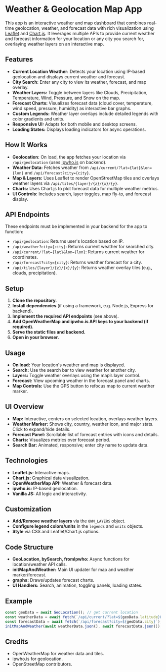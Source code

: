 # Weather & Geolocation Map App

This app is an interactive weather and map dashboard that combines real-time geolocation, weather, and forecast data with rich visualization using [Leaflet](https://leafletjs.com/) and [Chart.js](https://www.chartjs.org/). It leverages multiple APIs to provide current weather and forecast information for your location or any city you search for, overlaying weather layers on an interactive map.

## Features

- **Current Location Weather:** Detects your location using IP-based geolocation and displays current weather and forecast.
- **City Search:** Enter any city to view its weather, forecast, and map overlay.
- **Weather Layers:** Toggle between layers like Clouds, Precipitation, Temperature, Wind, Pressure, and Snow on the map.
- **Forecast Charts:** Visualizes forecast data (cloud cover, temperature, wind speed, pressure, humidity) as interactive bar graphs.
- **Custom Legends:** Weather layer overlays include detailed legends with color gradients and units.
- **Responsive UI:** Adapts for both mobile and desktop screens.
- **Loading States:** Displays loading indicators for async operations.

## How It Works

- **Geolocation:** On load, the app fetches your location via `/api/geolocation` (uses [ipwho.is](https://ipwhois.io/) on backend).
- **Weather Data:** Fetches weather from `/api/current/?lat={lat}&lon={lon}` and `/api/forecast?city={city}`.
- **Map & Layers:** Uses Leaflet to render OpenStreetMap tiles and overlays weather layers via `/api/tiles/{layer}/{z}/{x}/{y}`.
- **Charts:** Uses Chart.js to plot forecast data for multiple weather metrics.
- **UI Controls:** Includes search, layer toggles, map fly-to, and forecast display.

## API Endpoints

These endpoints must be implemented in your backend for the app to function:

- `/api/geolocation`: Returns user's location based on IP.
- `/api/weather?city={city}`: Returns current weather for searched city.
- `/api/current/?lat={lat}&lon={lon}`: Returns current weather for coordinates.
- `/api/forecast?city={city}`: Returns weather forecast for a city.
- `/api/tiles/{layer}/{z}/{x}/{y}`: Returns weather overlay tiles (e.g., clouds, precipitation).

## Setup

1. **Clone the repository.**
2. **Install dependencies** (if using a framework, e.g. Node.js, Express for backend).
3. **Implement the required API endpoints** (see above).
4. **Add OpenWeatherMap and ipwho.is API keys to your backend (if required).**
5. **Serve the static files and backend.**
6. **Open in your browser.**

## Usage

- **On load:** Your location's weather and map is displayed.
- **Search:** Use the search bar to view weather for another city.
- **Layers:** Toggle weather overlays using the map’s layer control.
- **Forecast:** View upcoming weather in the forecast panel and charts.
- **Map Controls:** Use the GPS button to refocus map to current weather marker.

## UI Overview

- **Map:** Interactive, centers on selected location, overlays weather layers.
- **Weather Marker:** Shows city, country, weather icon, and major stats. Click to expand/hide details.
- **Forecast Panel:** Scrollable list of forecast entries with icons and details.
- **Charts:** Visualizes metrics over forecast period.
- **Search Bar:** Animated, responsive; enter city name to update data.

## Technologies

- **Leaflet.js:** Interactive maps.
- **Chart.js:** Graphical data visualization.
- **OpenWeatherMap API:** Weather & forecast data.
- **ipwho.is:** IP-based geolocation.
- **Vanilla JS:** All logic and interactivity.

## Customization

- **Add/Remove weather layers** via the `OWM_LAYERS` object.
- **Configure legend colors/units** in the `legends` and `units` objects.
- **Style** via CSS and Leaflet/Chart.js options.

## Code Structure

- **GeoLocation, bySearch, fromIpwho:** Async functions for location/weather API calls.
- **initMapAndWeather:** Main UI updater for map and weather marker/forecast.
- **graphs:** Draws/updates forecast charts.
- **UI Handlers:** Search, animation, toggling panels, loading states.

## Example

```js
const geoData = await GeoLocation(); // get current location
const weatherData = await fetch(`/api/current/?lat=${geoData.latitude}&lon=${geoData.longitude}`);
const forecastData = await fetch(`/api/forecast?city=${geoData.city}`);
initMapAndWeather(await weatherData.json(), await forecastData.json());
```
## Credits

- OpenWeatherMap for weather data and tiles.
- ipwho.is for geolocation.
- OpenStreetMap contributors.
